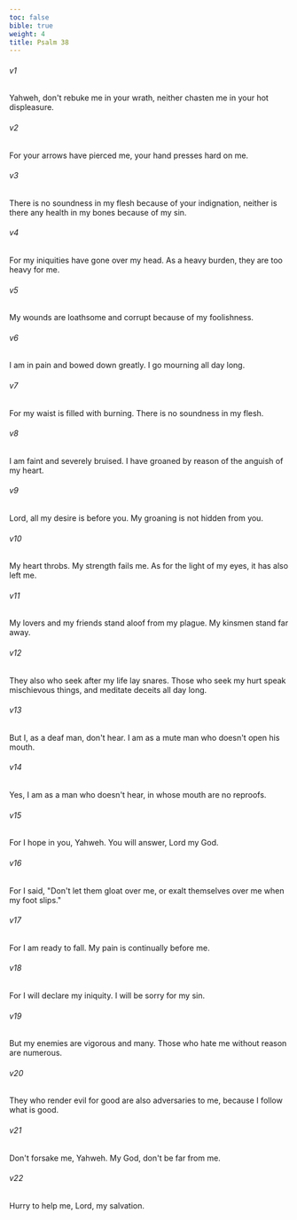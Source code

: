 ```yaml
---
toc: false
bible: true
weight: 4
title: Psalm 38
---
```




###### v1 
Yahweh, don't rebuke me in your wrath, neither chasten me in your hot displeasure. 

###### v2 
For your arrows have pierced me, your hand presses hard on me. 

###### v3 
There is no soundness in my flesh because of your indignation, neither is there any health in my bones because of my sin. 

###### v4 
For my iniquities have gone over my head. As a heavy burden, they are too heavy for me. 

###### v5 
My wounds are loathsome and corrupt because of my foolishness. 

###### v6 
I am in pain and bowed down greatly. I go mourning all day long. 

###### v7 
For my waist is filled with burning. There is no soundness in my flesh. 

###### v8 
I am faint and severely bruised. I have groaned by reason of the anguish of my heart. 

###### v9 
Lord, all my desire is before you. My groaning is not hidden from you. 

###### v10 
My heart throbs. My strength fails me. As for the light of my eyes, it has also left me. 

###### v11 
My lovers and my friends stand aloof from my plague. My kinsmen stand far away. 

###### v12 
They also who seek after my life lay snares. Those who seek my hurt speak mischievous things, and meditate deceits all day long. 

###### v13 
But I, as a deaf man, don't hear. I am as a mute man who doesn't open his mouth. 

###### v14 
Yes, I am as a man who doesn't hear, in whose mouth are no reproofs. 

###### v15 
For I hope in you, Yahweh. You will answer, Lord my God. 

###### v16 
For I said, "Don't let them gloat over me, or exalt themselves over me when my foot slips." 

###### v17 
For I am ready to fall. My pain is continually before me. 

###### v18 
For I will declare my iniquity. I will be sorry for my sin. 

###### v19 
But my enemies are vigorous and many. Those who hate me without reason are numerous. 

###### v20 
They who render evil for good are also adversaries to me, because I follow what is good. 

###### v21 
Don't forsake me, Yahweh. My God, don't be far from me. 

###### v22 
Hurry to help me, Lord, my salvation.
